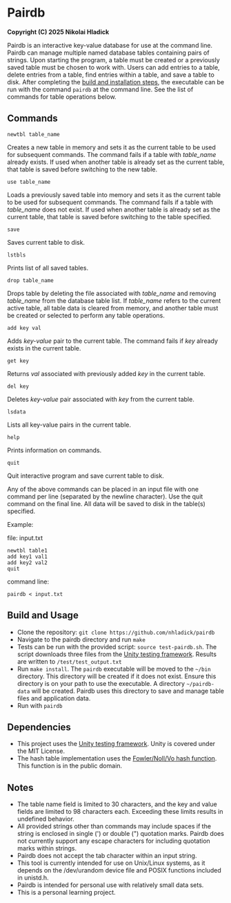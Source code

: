 # Pairdb
**Copyright (C) 2025 Nikolai Hladick**

Pairdb is an interactive key-value database for use at the command line. Pairdb can manage multiple named database tables containing pairs of strings. Upon starting the program, a table must be created or a previously saved table must be chosen to work with. Users can add entries to a table, delete entries from a table, find entries within a table, and save a table to disk. After completing the [build and installation steps](#build-and-usage), the executable can be run with the command `pairdb` at the command line. See the list of commands for table operations below.

## Commands

`newtbl table_name`

Creates a new table in memory and sets it as the current table to be used for subsequent commands. The command fails if a table with *table_name* already exists. If used when another table is already set as the current table, that table is saved before switching to the new table.

`use table_name`

Loads a previously saved table into memory and sets it as the current table to be used for subsequent commands. The command fails if a table with *table_name* does not exist. If used when another table is already set as the current table, that table is saved before switching to the table specified.

`save`

Saves current table to disk.

`lstbls`

Prints list of all saved tables.

`drop table_name`

Drops table by deleting the file associated with *table_name* and removing *table_name* from the database table list. If *table_name* refers to the current active table, all table data is cleared from memory, and another table must be created or selected to perform any table operations.

`add key val`

Adds *key-value* pair to the current table. The command fails if *key* already exists in the current table.

`get key`

Returns *val* associated with previously added *key* in the current table.

`del key`

Deletes *key-value* pair associated with *key* from the current table.

`lsdata`

Lists all key-value pairs in the current table.

`help`

Prints information on commands.

`quit`

Quit interactive program and save current table to disk.


Any of the above commands can be placed in an input file with one command per line (separated by the newline character). Use the quit command on the final line. All data will be saved to disk in the table(s) specified.

Example:

file: input.txt

    newtbl table1
    add key1 val1
    add key2 val2
    quit

command line:

    pairdb < input.txt

## Build and Usage
* Clone the repository: `git clone https://github.com/nhladick/pairdb`
* Navigate to the pairdb directory and run `make`
* Tests can be run with the provided script: `source test-pairdb.sh`. The script downloads three files from the [Unity testing framework](https://github.com/ThrowTheSwitch/Unity). Results are written to `/test/test_output.txt`
* Run `make install`. The `pairdb` executable will be moved to the `~/bin` directory. This directory will be created if it does not exist. Ensure this directory is on your path to use the executable. A directory `~/pairdb-data` will be created. Pairdb uses this directory to save and manage table files and application data.
* Run with `pairdb`

## Dependencies
* This project uses the [Unity testing framework](https://github.com/ThrowTheSwitch/Unity). Unity is covered under the MIT License.
* The hash table implementation uses the [Fowler/Noll/Vo hash function](https://github.com/lcn2/fnv/blob/master/hash_32a.c). This function is in the public domain.

## Notes
* The table name field is limited to 30 characters, and the key and value fields are limited to 98 characters each. Exceeding these limits results in undefined behavior.
* All provided strings other than commands may include spaces if the string is enclosed in single (') or double (") quotation marks. Pairdb does not currently support any escape characters for including quotation marks within strings.
* Pairdb does not accept the tab character within an input string.
* This tool is currently intended for use on Unix/Linux systems, as it depends on the /dev/urandom device file and POSIX functions included in unistd.h.
* Pairdb is intended for personal use with relatively small data sets.
* This is a personal learning project.
